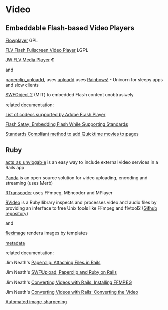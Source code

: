 # Video

## Embeddable Flash-based Video Players

[Flowplayer](http://flowplayer.org/) GPL

[FLV Flash Fullscreen Video Player](http://www.video-flash.de/flv-flash-fullscreen-video-player/) LGPL

[JW FLV Media Player](http://www.longtailvideo.com/players/jw-flv-player/) __€__

and

[paperclip_uploadd](http://github.com/capotej/paperclip_uploadd), uses
[uploadd](http://github.com/capotej/uploadd) uses
[Rainbows!](http://rainbows.rubyforge.org/) - Unicorn for sleepy apps and slow clients

[SWFObject 2](http://code.google.com/p/swfobject/) (MIT)
to embedded Flash content unobtrusively

related documentation:

[List of codecs supported by Adobe Flash Player](http://go.adobe.com/kb/ts_kb402866_en-us)

[Flash Satay: Embedding Flash While Supporting Standards](http://www.alistapart.com/articles/flashsatay/)

[Standards Compliant method to add Quicktime movies to pages](http://realdev1.realise.com/rossa/rendertest/quicktime.html)

## Ruby

[acts\_as\_unvlogable](http://github.com/mamuso/acts_as_unvlogable) is an
easy way to include external video services in a Rails app

[Panda](http://github.com/newbamboo/panda) is an open source solution for
video uploading, encoding and streaming (uses Merb)

[RTranscoder](http://rtranscoder.rubyforge.org/)
uses FFmpeg, MEncoder and MPlayer

[RVideo](http://code.google.com/p/rvideo/) is a Ruby library inspects and
processes video and audio files by providing an interface to free Unix tools
like FFmpeg and flvtool2 ([Github repository](http://github.com/mhs/rvideo))

and

[fleximage](http://github.com/Squeegy/fleximage) renders images by templates

[metadata](http://github.com/kig/metadata)

related documentation:

Jim Neath's [Paperclip: Attaching Files in Rails](http://jimneath.org/2008/04/17/paperclip-attaching-files-in-rails/)

Jim Neath's [SWFUpload, Paperclip and Ruby on Rails](http://jimneath.org/2008/05/15/swfupload-paperclip-and-ruby-on-rails/)

Jim Neath's [Converting Videos with Rails: Installing FFMPEG](http://jimneath.org/2008/06/02/converting-videos-with-rails-installing-ffmpeg/)

Jim Neath's [Converting Videos with Rails: Converting the Video](http://jimneath.org/2008/06/03/converting-videos-with-rails-converting-the-video/)

[Automated image sharpening](http://www.natemiller.org/2009/02/28/automated-image-sharpening/)